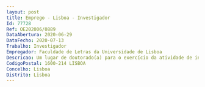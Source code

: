 ```yaml
--- 
layout: post
title: Emprego - Lisboa - Investigador
Id: 77728
Ref: OE202006/0889
DataAbertura: 2020-06-29
DataFecho: 2020-07-13
Trabalho: Investigador
Empregador: Faculdade de Letras da Universidade de Lisboa
Descricao: Um lugar de doutorado(a) para o exercício da atividade de investigação na área científica de História em regime de contrato de trabalho em funções públicas a termo resolutivo certo pelo prazo de três anos, com vista à prossecução de um programa de investigação no domínio da História Cultural e ou Social, centrado preferencialmente no período Medieval ou Contemporâneo, privilegiando se a abertura interdisciplinar às Ciências Sociais, uma abordagem comparativa capaz de considerar diferentes escalas espaciais, assim como o domínio de instrumentos de pesquisa no âmbito da construção de bases de dados e das Humanidades Digitais, financiado por fundos nacionais através da FCT MCTES. 2.Legislacão aplicável 
CodigoPostal: 1600-214 LISBOA
Concelho: Lisboa
Distrito: Lisboa
--- 
```

